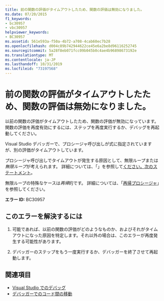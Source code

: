 ```yaml
---
title: 前の関数の評価がタイムアウトしたため、関数の評価は無効になりました。
ms.date: 07/20/2015
f1_keywords:
- bc30957
- vbc30957
helpviewer_keywords:
- BC30957
ms.assetid: 561e593a-f50a-4b72-a708-4cab60ec7b28
ms.openlocfilehash: d004c89b742944622ce45e6a2be8d96116252745
ms.sourcegitcommit: 5a28f8eb071fcc09b045b0c4ae4b96898673192e
ms.translationtype: MT
ms.contentlocale: ja-JP
ms.lasthandoff: 10/31/2019
ms.locfileid: "73197568"
---
```

# <a name="function-evaluation-is-disabled-because-a-previous-function-evaluation-timed-out"></a>前の関数の評価がタイムアウトしたため、関数の評価は無効になりました。
以前の関数の評価がタイムアウトしたため、関数の評価が無効になっています。関数の評価を再度有効にするには、ステップを再度実行するか、デバッグを再起動してください。  
  
 Visual Studio デバッガーで、プロシージャ呼び出しが式に指定されていますが、別の評価がタイムアウトしています。  
  
 プロシージャ呼び出しでタイムアウトが発生する原因として、無限ループまたは*無限ループ*が考えられます。 詳細については、「」を参照して[ください。次のステートメント](../../../visual-basic/language-reference/statements/for-next-statement.md)。  
  
 無限ループの特殊なケースは*再帰*的です。 詳細については、「[再帰プロシージャ](../../../visual-basic/programming-guide/language-features/procedures/recursive-procedures.md)」を参照してください。  
  
 **エラー ID:** BC30957  
  
## <a name="to-correct-this-error"></a>このエラーを解決するには  
  
1. 可能であれば、以前の関数の評価がどのようなものか、およびそれがタイムアウトになった原因を特定します。それ以外の場合は、このエラーが再度発生する可能性があります。  
  
2. デバッガーのステップをもう一度実行するか、デバッガーを終了させて再起動します。  
  
## <a name="see-also"></a>関連項目

- [Visual Studio でのデバッグ](/visualstudio/debugger/debugger-feature-tour)
- [デバッガーでのコード間の移動](/visualstudio/debugger/navigating-through-code-with-the-debugger)

